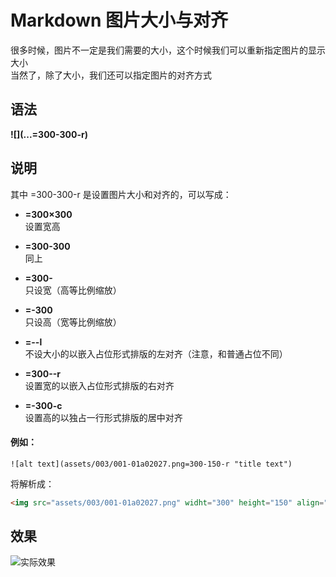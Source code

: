 # Markdown 图片大小与对齐

很多时候，图片不一定是我们需要的大小，这个时候我们可以重新指定图片的显示大小  
当然了，除了大小，我们还可以指定图片的对齐方式

## 语法

**&#33;&#91;](...=300-300-r)**

## 说明
其中 =300-300-r 是设置图片大小和对齐的，可以写成：

- **=300×300**  
  设置宽高

- **=300-300**  
  同上

- **=300-**  
  只设宽（高等比例缩放）

- **=-300**  
  只设高（宽等比例缩放）

- **=--l**  
  不设大小的以嵌入占位形式排版的左对齐（注意，和普通占位不同）

- **=300--r**  
  设置宽的以嵌入占位形式排版的右对齐

- **=-300-c**  
  设置高的以独占一行形式排版的居中对齐


#### 例如：  
`![alt text](assets/003/001-01a02027.png=300-150-r "title text")`  

将解析成：  
```html
<img src="assets/003/001-01a02027.png" widht="300" height="150" align="right" alt="alt text" titile="title text">
```

## 效果
![实际效果](assets/020/20170804-c2bd14c6.png=600-)  
